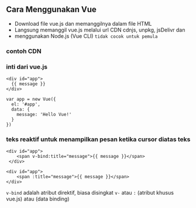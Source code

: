 ## Cara Menggunakan Vue
- Download file vue.js dan memanggilnya dalam file HTML
- Langsung memanggil vue.js melalui url CDN cdnjs, unpkg, jsDelivr dan
- menggunakan Node.js (Vue CLI) `tidak cocok untuk pemula`

### contoh CDN

> <script src="https://cdn.jsdelivr.net/npm/vue/dist/vue.js"></script>

> <script src="https://cdn.jsdelivr.net/npm/vue"></script>

### inti dari vue.js
```
<div id="app">
  {{ message }}
</div>
```

```
var app = new Vue({
  el: '#app',
  data: {
    message: 'Hello Vue!'
  }
})
```

### teks reaktif untuk menampilkan pesan ketika cursor diatas teks

```
<div id="app">
    <span v-bind:title="message">{{ message }}</span>
 </div>
```

```
<div id="app">
    <span :title="message">{{ message }}</span>
</div>
```

`v-bind` adalah atribut direktif, biasa disingkat `v-` atau `:` (atribut khusus vue.js) atau (data binding)

